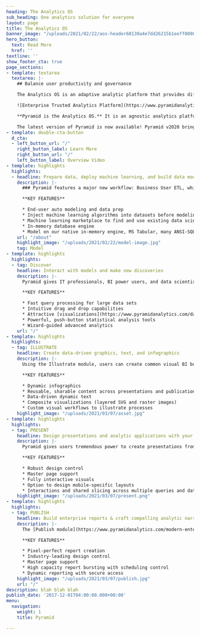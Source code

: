 ```yaml
---
heading: The Analytics OS
sub_heading: One analytics solution for everyone
layout: page
title: The Analytics OS
banner_image: "/uploads/2021/02/22/aos-header60139a4e7dd26215b1eeff00002b9892.jpg"
hero_button:
  text: Read More
  href: ''
textline: ''
show_footer_cta: true
page_sections:
- template: textarea
  textarea: |-
    ## Balance user productivity and governance

    The Analytics OS is an adaptive analytic platform that provides different capabilities and experiences based on user needs and skills, all while managing content as a shared resource. It provides organizations with one analytics solution for everyone, across all user types and skill levels. With the Analytics OS, data leaders can create a universal analytics environment that finally solves _today’s_ analytic needs and prepares the organization for _tomorrow’s_ data and technology challenges.

    ![Enterprise Trusted Analytics Platform](https://www.pyramidanalytics.com/images/default-source/default-album/main_platform.png?sfvrsn=6f97f9c9_0 "Enterprise Trusted Analytics Platform")

    **Pyramid is the Analytics OS.** It is an agnostic analytics platform that can be deployed in any environment and runs on any device. It features six distinct analytics modules (Model, Formulate, Discover, Illustrate, Present, and Publish)—plus an Administrative Console and Content Management System—to deliver a truly universal analytics experience.

    The latest version of Pyramid is now available! Pyramid v2020 brings more people under the analytics tent than ever be
- template: double-cta-button
  d_cta:
  - left_button_url: "/"
    right_button_label: Learn More
    right_button_url: "/"
    left_button_label: Overview Video
- template: highlights
  highlights:
  - headline: Prepare data, deploy machine learning, and build data models
    description: |-
      ### Pyramid features a major new workflow: Business User ETL, which provides a visual point-and-click environment for fixing, conditioning, and improving simple and blended data sets.

      **KEY FEATURES**

      * End-user auto modeling and data prep
      * Inject machine learning algorithms into datasets before modeling
      * Machine learning marketplace to find and use existing data science algorithms
      * In-memory database engine
      * Model on our native in-memory engine, MS Tabular, many ANSI-SQL compliant databases or a variety of Apache Big Data Engines
    url: "/about"
    highlight_image: "/uploads/2021/02/22/model-image.jpg"
    tag: Model
- template: highlights
  highlights:
  - tag: Discover
    headline: Interact with models and make new discoveries
    description: |-
      Pyramid gives IT professionals, BI power users, and data scientists the power to answer difficult analytic problems with a set of advanced yet easy to use tools.

      **KEY FEATURES**

      * Fast query processing for large data sets
      * Intuitive drag and drop capabilities
      * Attractive [visualizations](https://www.pyramidanalytics.com/data-visualization-examples-in-pyramid)
      * Powerful, push-button statistical analysis tools
      * Wizard-guided advanced analytics
    url: "/"
- template: highlights
  highlights:
  - tag: ILLUSTRATE
    headline: Create data-driven graphics, text, and infographics
    description: |-
      Using the Illustrate module, users can create common visual BI building blocks to build libraries of data-driven illustrations, infographics, and dynamic text that can be shared and reused across presentations and publications.

      **KEY FEATURES**

      * Dynamic infographics
      * Reusable, sharable content across presentations and publications
      * Data-driven dynamic text
      * Composite visualizations (layered SVG and raster images)
      * Custom visual workflows to illustrate processes
    highlight_image: "/uploads/2021/03/07/asset.jpg"
- template: highlights
  highlights:
  - tag: PRESENT
    headline: Design presentations and analytic applications with your discoveries
    description: |-
      Pyramid gives users tremendous power to create presentations from distinct data sources and guide others through a rich and highly interactive data-driven environment.

      **KEY FEATURES**

      * Robust design control
      * Master page support
      * Fully interactive visuals
      * Option to design mobile-specific layouts
      * Interactions and shared slicing across multiple queries and data sources
    highlight_image: "/uploads/2021/03/07/present.png"
- template: highlights
  highlights:
  - tag: PUBLISH
    headline: Build enterprise reports & craft compelling analytic narratives
    description: |-
      The [Publish module](https://www.pyramidanalytics.com/modern-enterprise-reporting) lets end-users design and craft engaging, dynamic multi-page / multi-query reports using the very same platform they use to prepare data models and conduct advanced analytics inquiries. Coupled with data driven scheduling and distribution, Publish is modern enterprise reporting.

      **KEY FEATURES**

      * Pixel-perfect report creation
      * Industry-leading design control
      * Master page support
      * High capacity report bursting with scheduling control
      * Dynamic reporting with secure access
    highlight_image: "/uploads/2021/03/07/publish.jpg"
    url: "/"
description: blah blah blah
publish_date: '2017-12-01T04:00:00.000+00:00'
menu:
  navigation:
    weight: 1
    title: Pyramid

---
```

